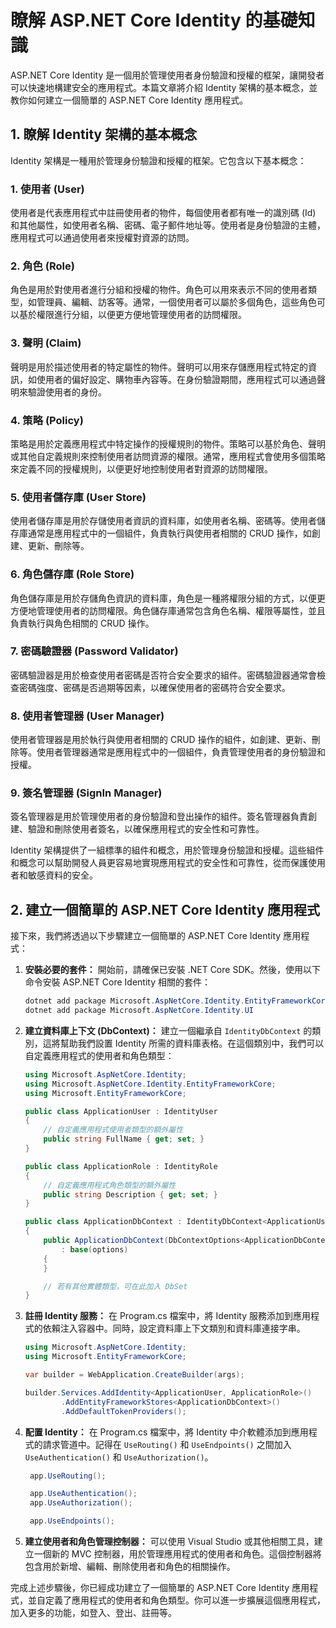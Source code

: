 # 瞭解 ASP.NET Core Identity 的基礎知識

ASP.NET Core Identity 是一個用於管理使用者身份驗證和授權的框架，讓開發者可以快速地構建安全的應用程式。本篇文章將介紹 Identity 架構的基本概念，並教你如何建立一個簡單的 ASP.NET Core Identity 應用程式。

## 1. 瞭解 Identity 架構的基本概念

Identity 架構是一種用於管理身份驗證和授權的框架。它包含以下基本概念：

### 1. 使用者 (User)

使用者是代表應用程式中註冊使用者的物件，每個使用者都有唯一的識別碼 (Id) 和其他屬性，如使用者名稱、密碼、電子郵件地址等。使用者是身份驗證的主體，應用程式可以通過使用者來授權對資源的訪問。

### 2. 角色 (Role)

角色是用於對使用者進行分組和授權的物件。角色可以用來表示不同的使用者類型，如管理員、編輯、訪客等。通常，一個使用者可以屬於多個角色，這些角色可以基於權限進行分組，以便更方便地管理使用者的訪問權限。

### 3. 聲明 (Claim)

聲明是用於描述使用者的特定屬性的物件。聲明可以用來存儲應用程式特定的資訊，如使用者的偏好設定、購物車內容等。在身份驗證期間，應用程式可以通過聲明來驗證使用者的身份。

### 4. 策略 (Policy)

策略是用於定義應用程式中特定操作的授權規則的物件。策略可以基於角色、聲明或其他自定義規則來控制使用者訪問資源的權限。通常，應用程式會使用多個策略來定義不同的授權規則，以便更好地控制使用者對資源的訪問權限。

### 5. 使用者儲存庫 (User Store)

使用者儲存庫是用於存儲使用者資訊的資料庫，如使用者名稱、密碼等。使用者儲存庫通常是應用程式中的一個組件，負責執行與使用者相關的 CRUD 操作，如創建、更新、刪除等。

### 6. 角色儲存庫 (Role Store)

角色儲存庫是用於存儲角色資訊的資料庫，角色是一種將權限分組的方式，以便更方便地管理使用者的訪問權限。角色儲存庫通常包含角色名稱、權限等屬性，並且負責執行與角色相關的 CRUD 操作。

### 7. 密碼驗證器 (Password Validator)

密碼驗證器是用於檢查使用者密碼是否符合安全要求的組件。密碼驗證器通常會檢查密碼強度、密碼是否過期等因素，以確保使用者的密碼符合安全要求。

### 8. 使用者管理器 (User Manager)

使用者管理器是用於執行與使用者相關的 CRUD 操作的組件，如創建、更新、刪除等。使用者管理器通常是應用程式中的一個組件，負責管理使用者的身份驗證和授權。

### 9. 簽名管理器 (SignIn Manager)

簽名管理器是用於管理使用者的身份驗證和登出操作的組件。簽名管理器負責創建、驗證和刪除使用者簽名，以確保應用程式的安全性和可靠性。

Identity 架構提供了一組標準的組件和概念，用於管理身份驗證和授權。這些組件和概念可以幫助開發人員更容易地實現應用程式的安全性和可靠性，從而保護使用者和敏感資料的安全。

## 2. 建立一個簡單的 ASP.NET Core Identity 應用程式

接下來，我們將透過以下步驟建立一個簡單的 ASP.NET Core Identity 應用程式：

1. **安裝必要的套件：** 開始前，請確保已安裝 .NET Core SDK。然後，使用以下命令安裝 ASP.NET Core Identity 相關的套件：

   ```csharp
   dotnet add package Microsoft.AspNetCore.Identity.EntityFrameworkCore
   dotnet add package Microsoft.AspNetCore.Identity.UI
   ```

2. **建立資料庫上下文 (DbContext)：** 建立一個繼承自 `IdentityDbContext` 的類別，這將幫助我們設置 Identity 所需的資料庫表格。在這個類別中，我們可以自定義應用程式的使用者和角色類型：

   ```csharp
   using Microsoft.AspNetCore.Identity;
   using Microsoft.AspNetCore.Identity.EntityFrameworkCore;
   using Microsoft.EntityFrameworkCore;

   public class ApplicationUser : IdentityUser
   {
       // 自定義應用程式使用者類型的額外屬性
       public string FullName { get; set; }
   }

   public class ApplicationRole : IdentityRole
   {
       // 自定義應用程式角色類型的額外屬性
       public string Description { get; set; }
   }

   public class ApplicationDbContext : IdentityDbContext<ApplicationUser, ApplicationRole, string>
   {
       public ApplicationDbContext(DbContextOptions<ApplicationDbContext> options)
           : base(options)
       {
       }

       // 若有其他實體類型，可在此加入 DbSet
   }
   ```

3. **註冊 Identity 服務：** 在 Program.cs 檔案中，將 Identity 服務添加到應用程式的依賴注入容器中。同時，設定資料庫上下文類別和資料庫連接字串。

   ```csharp
   using Microsoft.AspNetCore.Identity;
   using Microsoft.EntityFrameworkCore;

   var builder = WebApplication.CreateBuilder(args);

   builder.Services.AddIdentity<ApplicationUser, ApplicationRole>()
           .AddEntityFrameworkStores<ApplicationDbContext>()
           .AddDefaultTokenProviders();
   ```

4. **配置 Identity：** 在 Program.cs 檔案中，將 Identity 中介軟體添加到應用程式的請求管道中。記得在 `UseRouting()` 和 `UseEndpoints()` 之間加入 `UseAuthentication()` 和 `UseAuthorization()`。

   ```csharp
    app.UseRouting();

    app.UseAuthentication();
    app.UseAuthorization();

    app.UseEndpoints();
   ```

5. **建立使用者和角色管理控制器：** 可以使用 Visual Studio 或其他相關工具，建立一個新的 MVC 控制器，用於管理應用程式的使用者和角色。這個控制器將包含用於新增、編輯、刪除使用者和角色的相關操作。

完成上述步驟後，你已經成功建立了一個簡單的 ASP.NET Core Identity 應用程式，並自定義了應用程式的使用者和角色類型。你可以進一步擴展這個應用程式，加入更多的功能，如登入、登出、註冊等。
